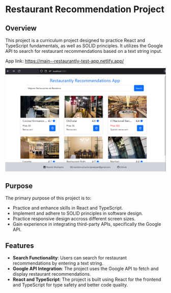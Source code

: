 # Restaurant Recommendation Project

## Overview

This project is a curriculum project designed to practice React and TypeScript fundamentals, as well as SOLID principles. It utilizes the Google API to search for restaurant recommendations based on a text string input.

App link: <a href="https://main--restaurantly-test-app.netlify.app/" target="_blank">https://main--restaurantly-test-app.netlify.app/</a>

![Screenshot of the app](./public/screenshot.png)

## Purpose

The primary purpose of this project is to:
- Practice and enhance skills in React and TypeScript.
- Implement and adhere to SOLID principles in software design.
- Practice responsive design accross different screen sizes.
- Gain experience in integrating third-party APIs, specifically the Google API.

## Features

- **Search Functionality**: Users can search for restaurant recommendations by entering a text string.
- **Google API Integration**: The project uses the Google API to fetch and display restaurant recommendations.
- **React and TypeScript**: The project is built using React for the frontend and TypeScript for type safety and better code quality.